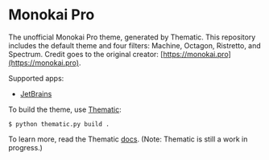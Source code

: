 # Monokai Pro

The unofficial Monokai Pro theme, generated by Thematic. This repository includes the default theme and four filters: Machine, Octagon, Ristretto, and Spectrum. Credit goes to the original creator: [https://monokai.pro](https://monokai.pro).

Supported apps:
- [JetBrains](https://github.com/thematic-dev/monokai-pro/tree/master/apps/jetbrains)

To build the theme, use [Thematic](https://github.com/thematic-dev/thematic):

```shell script
$ python thematic.py build .
```

To learn more, read the Thematic [docs](https://thematic.dev/documentation.html). (Note: Thematic is still a work in progress.)

